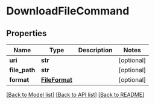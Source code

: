 # DownloadFileCommand

## Properties
Name | Type | Description | Notes
------------ | ------------- | ------------- | -------------
**uri** | **str** |  | [optional] 
**file_path** | **str** |  | [optional] 
**format** | [**FileFormat**](FileFormat.md) |  | [optional] 

[[Back to Model list]](../README.md#documentation-for-models) [[Back to API list]](../README.md#documentation-for-api-endpoints) [[Back to README]](../README.md)


